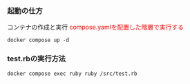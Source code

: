### 起動の仕方
コンテナの作成と実行
<font color="red">compose.yamlを配置した階層で実行する</font>
```
docker compose up -d
```

### test.rbの実行方法
```
docker compose exec ruby ruby /src/test.rb
```